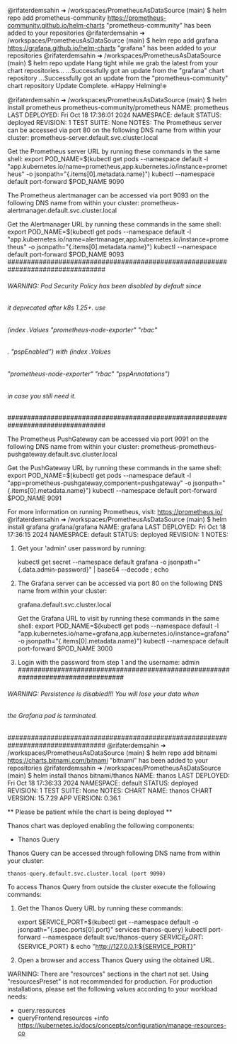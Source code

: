 @rifaterdemsahin ➜ /workspaces/PrometheusAsDataSource (main) $ helm repo add prometheus-community https://prometheus-community.github.io/helm-charts
"prometheus-community" has been added to your repositories
@rifaterdemsahin ➜ /workspaces/PrometheusAsDataSource (main) $ helm repo add grafana https://grafana.github.io/helm-charts
"grafana" has been added to your repositories
@rifaterdemsahin ➜ /workspaces/PrometheusAsDataSource (main) $ helm repo update
Hang tight while we grab the latest from your chart repositories...
...Successfully got an update from the "grafana" chart repository
...Successfully got an update from the "prometheus-community" chart repository
Update Complete. ⎈Happy Helming!⎈



@rifaterdemsahin ➜ /workspaces/PrometheusAsDataSource (main) $ helm install prometheus prometheus-community/prometheus
NAME: prometheus
LAST DEPLOYED: Fri Oct 18 17:36:01 2024
NAMESPACE: default
STATUS: deployed
REVISION: 1
TEST SUITE: None
NOTES:
The Prometheus server can be accessed via port 80 on the following DNS name from within your cluster:
prometheus-server.default.svc.cluster.local


Get the Prometheus server URL by running these commands in the same shell:
  export POD_NAME=$(kubectl get pods --namespace default -l "app.kubernetes.io/name=prometheus,app.kubernetes.io/instance=prometheus" -o jsonpath="{.items[0].metadata.name}")
  kubectl --namespace default port-forward $POD_NAME 9090


The Prometheus alertmanager can be accessed via port 9093 on the following DNS name from within your cluster:
prometheus-alertmanager.default.svc.cluster.local


Get the Alertmanager URL by running these commands in the same shell:
  export POD_NAME=$(kubectl get pods --namespace default -l "app.kubernetes.io/name=alertmanager,app.kubernetes.io/instance=prometheus" -o jsonpath="{.items[0].metadata.name}")
  kubectl --namespace default port-forward $POD_NAME 9093
#################################################################################
######   WARNING: Pod Security Policy has been disabled by default since    #####
######            it deprecated after k8s 1.25+. use                        #####
######            (index .Values "prometheus-node-exporter" "rbac"          #####
###### .          "pspEnabled") with (index .Values                         #####
######            "prometheus-node-exporter" "rbac" "pspAnnotations")       #####
######            in case you still need it.                                #####
#################################################################################


The Prometheus PushGateway can be accessed via port 9091 on the following DNS name from within your cluster:
prometheus-prometheus-pushgateway.default.svc.cluster.local


Get the PushGateway URL by running these commands in the same shell:
  export POD_NAME=$(kubectl get pods --namespace default -l "app=prometheus-pushgateway,component=pushgateway" -o jsonpath="{.items[0].metadata.name}")
  kubectl --namespace default port-forward $POD_NAME 9091

For more information on running Prometheus, visit:
https://prometheus.io/
@rifaterdemsahin ➜ /workspaces/PrometheusAsDataSource (main) $ helm install grafana grafana/grafana
NAME: grafana
LAST DEPLOYED: Fri Oct 18 17:36:15 2024
NAMESPACE: default
STATUS: deployed
REVISION: 1
NOTES:
1. Get your 'admin' user password by running:

   kubectl get secret --namespace default grafana -o jsonpath="{.data.admin-password}" | base64 --decode ; echo


2. The Grafana server can be accessed via port 80 on the following DNS name from within your cluster:

   grafana.default.svc.cluster.local

   Get the Grafana URL to visit by running these commands in the same shell:
     export POD_NAME=$(kubectl get pods --namespace default -l "app.kubernetes.io/name=grafana,app.kubernetes.io/instance=grafana" -o jsonpath="{.items[0].metadata.name}")
     kubectl --namespace default port-forward $POD_NAME 3000

3. Login with the password from step 1 and the username: admin
#################################################################################
######   WARNING: Persistence is disabled!!! You will lose your data when   #####
######            the Grafana pod is terminated.                            #####
#################################################################################
@rifaterdemsahin ➜ /workspaces/PrometheusAsDataSource (main) $ helm repo add bitnami https://charts.bitnami.com/bitnami
"bitnami" has been added to your repositories
@rifaterdemsahin ➜ /workspaces/PrometheusAsDataSource (main) $ helm install thanos bitnami/thanos
NAME: thanos
LAST DEPLOYED: Fri Oct 18 17:36:33 2024
NAMESPACE: default
STATUS: deployed
REVISION: 1
TEST SUITE: None
NOTES:
CHART NAME: thanos
CHART VERSION: 15.7.29
APP VERSION: 0.36.1

** Please be patient while the chart is being deployed **

Thanos chart was deployed enabling the following components:
- Thanos Query

Thanos Query can be accessed through following DNS name from within your cluster:

    thanos-query.default.svc.cluster.local (port 9090)

To access Thanos Query from outside the cluster execute the following commands:

1. Get the Thanos Query URL by running these commands:

    export SERVICE_PORT=$(kubectl get --namespace default -o jsonpath="{.spec.ports[0].port}" services thanos-query)
    kubectl port-forward --namespace default svc/thanos-query ${SERVICE_PORT}:${SERVICE_PORT} &
    echo "http://127.0.0.1:${SERVICE_PORT}"

2. Open a browser and access Thanos Query using the obtained URL.

WARNING: There are "resources" sections in the chart not set. Using "resourcesPreset" is not recommended for production. For production installations, please set the following values according to your workload needs:
  - query.resources
  - queryFrontend.resources
+info https://kubernetes.io/docs/concepts/configuration/manage-resources-co